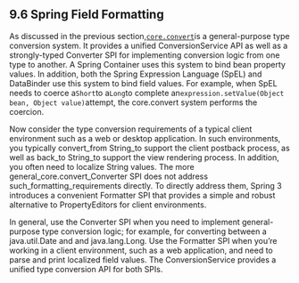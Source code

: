 ## 9.6 Spring Field Formatting

As discussed in the previous section,[`core.convert`](https://docs.spring.io/spring/docs/4.3.11.RELEASE/spring-framework-reference/html/validation.html#core-convert)is a general-purpose type conversion system. It provides a unified ConversionService API as well as a strongly-typed Converter SPI for implementing conversion logic from one type to another. A Spring Container uses this system to bind bean property values. In addition, both the Spring Expression Language \(SpEL\) and DataBinder use this system to bind field values. For example, when SpEL needs to coerce a`Short`to a`Long`to complete an`expression.setValue(Object bean, Object value)`attempt, the core.convert system performs the coercion.

Now consider the type conversion requirements of a typical client environment such as a web or desktop application. In such environments, you typically convert_from String_to support the client postback process, as well as back_to String_to support the view rendering process. In addition, you often need to localize String values. The more general_core.convert_Converter SPI does not address such_formatting_requirements directly. To directly address them, Spring 3 introduces a convenient Formatter SPI that provides a simple and robust alternative to PropertyEditors for client environments.

In general, use the Converter SPI when you need to implement general-purpose type conversion logic; for example, for converting between a java.util.Date and and java.lang.Long. Use the Formatter SPI when you’re working in a client environment, such as a web application, and need to parse and print localized field values. The ConversionService provides a unified type conversion API for both SPIs.

